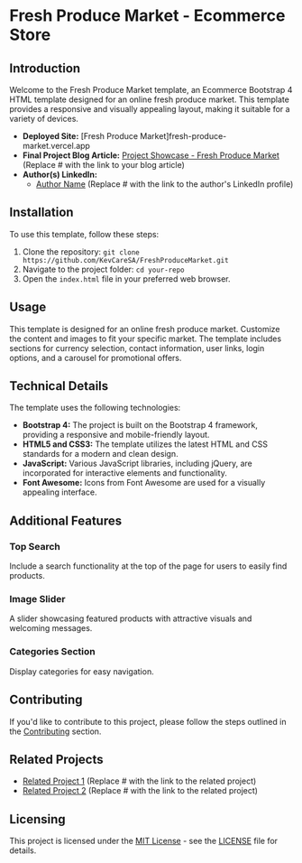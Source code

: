 # Fresh Produce Market - Ecommerce Store

## Introduction
Welcome to the Fresh Produce Market template, an Ecommerce Bootstrap 4 HTML template designed for an online fresh produce market. This template provides a responsive and visually appealing layout, making it suitable for a variety of devices.

- **Deployed Site:** [Fresh Produce Market]fresh-produce-market.vercel.app 
- **Final Project Blog Article:** [Project Showcase - Fresh Produce Market](#) (Replace # with the link to your blog article)
- **Author(s) LinkedIn:**
  - [Author Name](#) (Replace # with the link to the author's LinkedIn profile)

## Installation
To use this template, follow these steps:

1. Clone the repository: `git clone https://github.com/KevCareSA/FreshProduceMarket.git`
2. Navigate to the project folder: `cd your-repo`
3. Open the `index.html` file in your preferred web browser.

## Usage
This template is designed for an online fresh produce market. Customize the content and images to fit your specific market. The template includes sections for currency selection, contact information, user links, login options, and a carousel for promotional offers.

## Technical Details
The template uses the following technologies:

- **Bootstrap 4:** The project is built on the Bootstrap 4 framework, providing a responsive and mobile-friendly layout.
- **HTML5 and CSS3:** The template utilizes the latest HTML and CSS standards for a modern and clean design.
- **JavaScript:** Various JavaScript libraries, including jQuery, are incorporated for interactive elements and functionality.
- **Font Awesome:** Icons from Font Awesome are used for a visually appealing interface.

## Additional Features

### Top Search
Include a search functionality at the top of the page for users to easily find products.

### Image Slider
A slider showcasing featured products with attractive visuals and welcoming messages.

### Categories Section
Display categories for easy navigation.

## Contributing
If you'd like to contribute to this project, please follow the steps outlined in the [Contributing](#) section.

## Related Projects
- [Related Project 1](#) (Replace # with the link to the related project)
- [Related Project 2](#) (Replace # with the link to the related project)

## Licensing
This project is licensed under the [MIT License](LICENSE) - see the [LICENSE](LICENSE) file for details.
